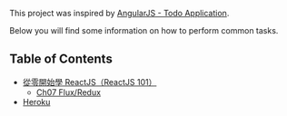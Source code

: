 This project was inspired by [AngularJS - Todo Application](https://www.tutorialspoint.com/angularjs/angularjs_todo_application.htm).

Below you will find some information on how to perform common tasks.<br>

## Table of Contents

- [從零開始學 ReactJS（ReactJS 101）](https://github.com/kdchang/reactjs101)
  - [Ch07 Flux/Redux](https://github.com/kdchang/reactjs101/tree/master/Ch07)
- [Heroku](https://chriswongatcuhk-redux-todo.herokuapp.com/)
